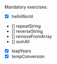 Mandatory exercises:

- [x] helloWorld
- [] repeatString
- [] reverseString
- [] removeFromArray
- [] sumAll
- [x] leapYears
- [x] tempConversion
